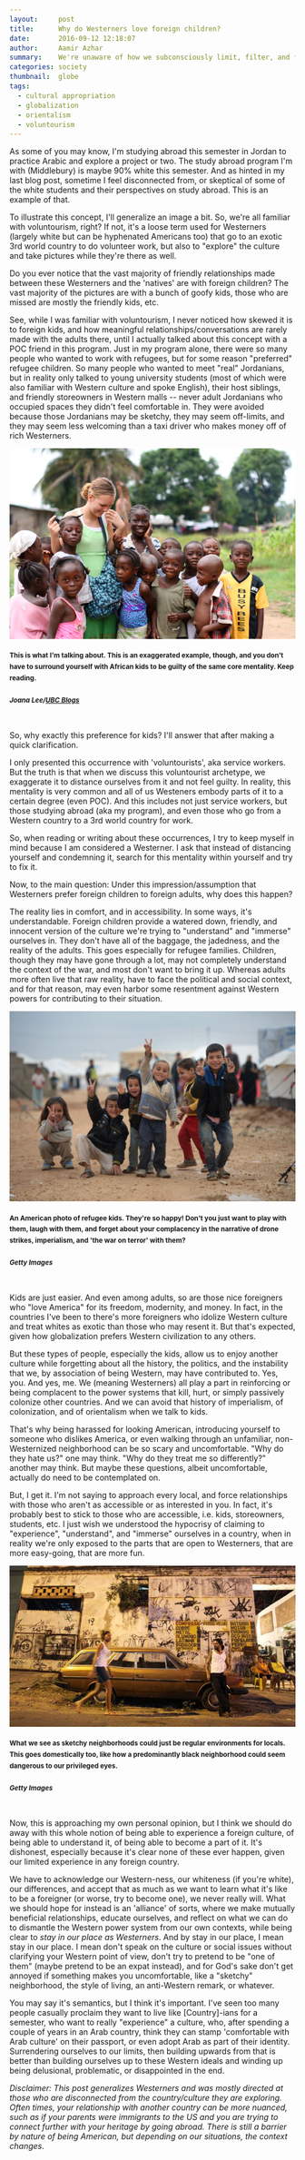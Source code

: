```yaml
---
layout:     post
title:      Why do Westerners love foreign children?
date:       2016-09-12 12:18:07
author:     Aamir Azhar
summary:    We're unaware of how we subconsciously limit, filter, and fun-size the experiences and perspectives we develop abroad.
categories: society
thumbnail:  globe
tags:
  - cultural appropriation
  - globalization
  - orientalism
  - voluntourism
---
```

As some of you may know, I'm studying abroad this semester in Jordan to practice Arabic and explore a project or two. The study abroad program I'm with (Middlebury) is maybe 90% white this semester. And as hinted in my last blog post, sometime I feel disconnected from, or skeptical of some of the white students and their perspectives on study abroad. This is an example of that.

To illustrate this concept, I'll generalize an image a bit. So, we're all familiar with voluntourism, right? If not, it's a loose term used for Westerners (largely white but can be hyphenated Americans too) that go to an exotic 3rd world country to do volunteer work, but also to "explore" the culture and take pictures while they're there as well.

Do you ever notice that the vast majority of friendly relationships made between these Westerners and the 'natives' are with foreign children? The vast majority of the pictures are with a bunch of goofy kids, those who are missed are mostly the friendly kids, etc.

See, while I was familiar with voluntourism, I never noticed how skewed it is to foreign kids, and how meaningful relationships/conversations are rarely made with the adults there, until I actually talked about this concept with a POC friend in this program. Just in my program alone, there were so many people who wanted to work with refugees, but for some reason "preferred" refugee children. So many people who wanted to meet "real" Jordanians, but in reality only talked to young university students (most of which were also familiar with Western culture and spoke English), their host siblings, and friendly storeowners in Western malls -- never adult Jordanians who occupied spaces they didn't feel comfortable in. They were avoided because those Jordanians may be sketchy, they may seem off-limits, and they may seem less welcoming than a taxi driver who makes money off of rich Westerners.

![Voluntourism-Exaggerated-Example](/resources/images/09-12-2016/voluntourism.jpg)

#### <sup>This is what I'm talking about. This is an exaggerated example, though, and you don't have to surround yourself with African kids to be guilty of the same core mentality. Keep reading.</sup>

##### <sup>*Joana Lee/<a href="https://blogs.ubc.ca/joanasmitalee/2015/10/14/the-harmful-effects-of-voluntourism/">UBC Blogs</a>*</sup>

<br>
So, why exactly this preference for kids? I'll answer that after making a quick clarification.

I only presented this occurrence with 'voluntourists', aka service workers. But the truth is that when we discuss this voluntourist archetype, we exaggerate it to distance ourselves from it and not feel guilty. In reality, this mentality is very common and all of us Westeners embody parts of it to a certain degree (even POC). And this includes not just service workers, but those studying abroad (aka my program), and even those who go from a Western country to a 3rd world country for work.

So, when reading or writing about these occurrences, I try to keep myself in mind because I am considered a Westerner. I ask that instead of distancing yourself and condemning it, search for this mentality within yourself and try to fix it.

Now, to the main question: Under this impression/assumption that Westerners prefer foreign children to foreign adults, why does this happen?

The reality lies in comfort, and in accessibility. In some ways, it's understandable. Foreign children provide a watered down, friendly, and innocent version of the culture we're trying to "understand" and "immerse" ourselves in. They don't have all of the baggage, the jadedness, and the reality of the adults. This goes especially for refugee families. Children, though they may have gone through a lot, may not completely understand the context of the war, and most don't want to bring it up. Whereas adults more often live that raw reality, have to face the political and social context, and for that reason, may even harbor some resentment against Western powers for contributing to their situation.

![Happy-Refugee-Kids](/resources/images/09-12-2016/refugee-kids.jpg)

#### <sup>An American photo of refugee kids. They're so happy! Don't you just want to play with them, laugh with them, and forget about your complacency in the narrative of drone strikes, imperialism, and 'the war on terror' with them?</sup>

##### <sup>*Getty Images*</sup>

<br>
Kids are just easier. And even among adults, so are those nice foreigners who "love America" for its freedom, modernity, and money. In fact, in the countries I've been to there's more foreigners who idolize Western culture and treat whites as exotic than those who may resent it. But that's expected, given how globalization prefers Western civilization to any others.

But these types of people, especially the kids, allow us to enjoy another culture while forgetting about all the history, the politics, and the instability that we, by association of being Western, may have contributed to. Yes, you. And yes, me. We (meaning Westerners) all play a part in reinforcing or being complacent to the power systems that kill, hurt, or simply passively colonize other countries. And we can avoid that history of imperialism, of colonization, and of orientalism when we talk to kids.

That's why being harassed for looking American, introducing yourself to someone who dislikes America, or even walking through an unfamiliar, non-Westernized neighborhood can be so scary and uncomfortable. "Why do they hate us?" one may think. "Why do they treat me so differently?" another may think. But maybe these questions, albeit uncomfortable, actually do need to be contemplated on.

But, I get it. I'm not saying to approach every local, and force relationships with those who aren't as accessible or as interested in you. In fact, it's probably best to stick to those who are accessible, i.e. kids, storeowners, students, etc. I just wish we understood the hypocrisy of claiming to "experience", "understand", and "immerse" ourselves in a country, when in reality we're only exposed to the parts that are open to Westerners, that are more easy-going, that are more fun.

![Sketchy-Neighborhood](/resources/images/09-12-2016/sketchy.jpg)

#### <sup>What we see as sketchy neighborhoods could just be regular environments for locals. This goes domestically too, like how a predominantly black neighborhood could seem dangerous to our privileged eyes.</sup>

##### <sup>*Getty Images*</sup>

<br>
Now, this is approaching my own personal opinion, but I think we should do away with this whole notion of being able to experience a foreign culture, of being able to understand it, of being able to become a part of it. It's dishonest, especially because it's clear none of these ever happen, given our limited experience in any foreign country.

We have to acknowledge our Western-ness, our whiteness (if you're white), our differences, and accept that as much as we want to learn what it's like to be a foreigner (or worse, try to become one), we never really will. What we should hope for instead is an 'alliance' of sorts, where we make mutually beneficial relationships, educate ourselves, and reflect on what we can do to dismantle the Western power system from our own contexts, while being clear to *stay in our place as Westerners*. And by stay in our place, I mean stay in our place. I mean don't speak on the culture or social issues without clarifying your Western point of view, don't try to pretend to be "one of them" (maybe pretend to be an expat instead), and for God's sake don't get annoyed if something makes you uncomfortable, like a "sketchy" neighborhood, the style of living, an anti-Western remark, or whatever.

You may say it's semantics, but I think it's important. I've seen too many people casually proclaim they want to live like [Country]-ians for a semester, who want to really "experience" a culture, who, after spending a couple of years in an Arab country, think they can stamp 'comfortable with Arab culture' on their passport, or even adopt Arab as part of their identity. Surrendering ourselves to our limits, then building upwards from that is better than building ourselves up to these Western ideals and winding up being delusional, problematic, or disappointed in the end.

*Disclaimer: This post generalizes Westerners and was mostly directed at those who are disconnected from the country/culture they are exploring. Often times, your relationship with another country can be more nuanced, such as if your parents were immigrants to the US and you are trying to connect further with your heritage by going abroad. There is still a barrier by nature of being American, but depending on our situations, the context changes.*
